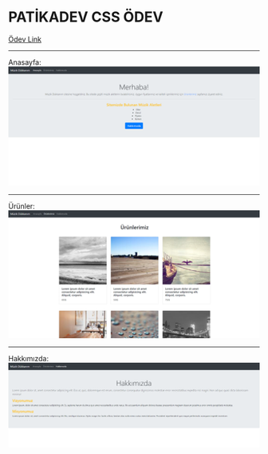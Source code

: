 # PATİKADEV CSS ÖDEV

[Ödev Link](https://app.patika.dev/courses/bootstrap/odev1)

---

Anasayfa: 
![alt text](screenshots/Anasayfa.PNG "Anasayfa")

---

Ürünler: 
![alt text](screenshots/products.PNG "Ürünler")

---

Hakkımızda: 
![alt text](screenshots/about.PNG "Hakkımızda")